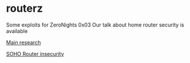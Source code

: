 routerz
=======

Some exploits for ZeroNights 0x03 Our talk about home router security is available 

[Main research](http://dsec.ru/upload/medialibrary/589/589327eb24133e5c615fa11950340e05.pdf)

[SOHO Router insecurity](https://www.dropbox.com/s/tthqozlpkcqsjd8/routerz.pptx)
